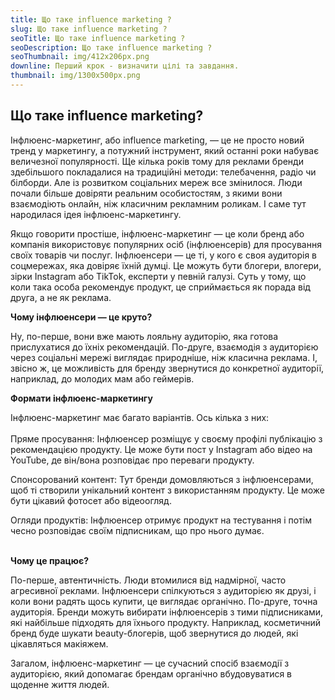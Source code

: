 ```yaml
---
title: Що таке influence marketing ?
slug: Що таке influence marketing ?
seoTitle: Що таке influence marketing ?
seoDescription: Що таке influence marketing ?
seoThumbnail: img/412x206px.png
downline: Перший крок - визначити цілі та завдання.
thumbnail: img/1300x500px.png
---
```

## Що таке influence marketing?



Інфлюенс-маркетинг, або influence marketing, — це не просто новий тренд у маркетингу, а потужний інструмент, який останні роки набуває величезної популярності. Ще кілька років тому для реклами бренди здебільшого покладалися на традиційні методи: телебачення, радіо чи білборди. Але із розвитком соціальних мереж все змінилося. Люди почали більше довіряти реальним особистостям, з якими вони взаємодіють онлайн, ніж класичним рекламним роликам. І саме тут народилася ідея інфлюенс-маркетингу.

Якщо говорити простіше, інфлюенс-маркетинг — це коли бренд або компанія використовує популярних осіб (інфлюенсерів) для просування своїх товарів чи послуг. Інфлюенсери — це ті, у кого є своя аудиторія в соцмережах, яка довіряє їхній думці. Це можуть бути блогери, влогери, зірки Instagram або TikTok, експерти у певній галузі. Суть у тому, що коли така особа рекомендує продукт, це сприймається як порада від друга, а не як реклама.



**Чому інфлюенсери — це круто?**



Ну, по-перше, вони вже мають лояльну аудиторію, яка готова прислухатися до їхніх рекомендацій. По-друге, взаємодія з аудиторією через соціальні мережі виглядає природніше, ніж класична реклама. І, звісно ж, це можливість для бренду звернутися до конкретної аудиторії, наприклад, до молодих мам або геймерів.



**Формати інфлюенс-маркетингу**



Інфлюенс-маркетинг має багато варіантів. Ось кілька з них:\
\
Пряме просування: Інфлюенсер розміщує у своєму профілі публікацію з рекомендацією продукту. Це може бути пост у Instagram або відео на YouTube, де він/вона розповідає про переваги продукту.

Спонсорований контент: Тут бренди домовляються з інфлюенсерами, щоб ті створили унікальний контент з використанням продукту. Це може бути цікавий фотосет або відеоогляд.

Огляди продуктів: Інфлюенсер отримує продукт на тестування і потім чесно розповідає своїм підписникам, що про нього думає.

\
**Чому це працює?**

По-перше, автентичність. Люди втомилися від надмірної, часто агресивної реклами. Інфлюенсери спілкуються з аудиторією як друзі, і коли вони радять щось купити, це виглядає органічно. По-друге, точна аудиторія. Бренди можуть вибирати інфлюенсерів з тими підписниками, які найбільше підходять для їхнього продукту. Наприклад, косметичний бренд буде шукати beauty-блогерів, щоб звернутися до людей, які цікавляться макіяжем.

Загалом, інфлюенс-маркетинг — це сучасний спосіб взаємодії з аудиторією, який допомагає брендам органічно вбудовуватися в щоденне життя людей.
